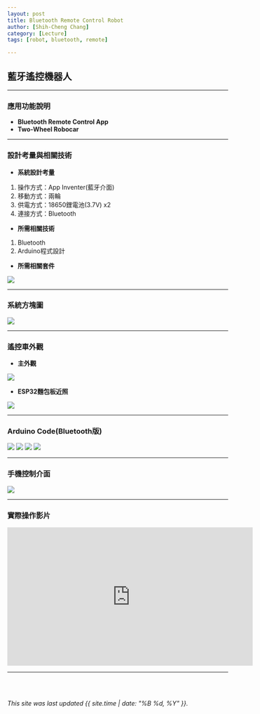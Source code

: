 ```yaml
---
layout: post
title: Bluetooth Remote Control Robot
author: [Shih-Cheng Chang]
category: [Lecture]
tags: [robot, bluetooth, remote]

---
```


## 藍牙遙控機器人

---
### 應用功能說明
* **Bluetooth Remote Control App**
* **Two-Wheel Robocar**

---
### 設計考量與相關技術
* **系統設計考量**
 1. 操作方式：App Inventer(藍牙介面)
 2. 移動方式：兩輪
 3. 供電方式：18650鋰電池(3.7V) x2
 4. 連接方式：Bluetooth

* **所需相關技術**
 1. Bluetooth
 2. Arduino程式設計

* **所需相關套件**

![](https://github.com/PinLe1920/MCU-project/blob/main/images/%E8%BB%8A%E8%BB%8A.jpg?raw=true)

---
### 系統方塊圖

![](https://github.com/PinLe1920/MCU-project/blob/main/images/%E6%B8%9B%E8%82%A5%E5%B0%8F%E5%A6%99%E6%8B%9B-%E5%89%AF%E6%9C%AC.jpg?raw=true)

---
### 遙控車外觀
* **主外觀**

![](https://raw.githubusercontent.com/PinLe1920/MCU-project/b668cdf07aeaa2fd0da286effe1e9752fd407a8e/images/anyj0-qneeq.png)

* **ESP32麵包板近照**

![](https://raw.githubusercontent.com/PinLe1920/MCU-project/b668cdf07aeaa2fd0da286effe1e9752fd407a8e/images/ahdai-jmmsk.png)

---
### Arduino Code(Bluetooth版)

![](https://raw.githubusercontent.com/PinLe1920/MCU-project/246060a2175f403f07dfca1f5409976a96fba7cd/images/螢幕擷取畫面%20(1)%202.jpg)
![](https://raw.githubusercontent.com/PinLe1920/MCU-project/246060a2175f403f07dfca1f5409976a96fba7cd/images/螢幕擷取畫面%20(2)%202.jpg)
![](https://raw.githubusercontent.com/PinLe1920/MCU-project/246060a2175f403f07dfca1f5409976a96fba7cd/images/螢幕擷取畫面%20(3)%202.jpg)
![](https://raw.githubusercontent.com/PinLe1920/MCU-project/246060a2175f403f07dfca1f5409976a96fba7cd/images/螢幕擷取畫面%20(4)%202.jpg)

---
### 手機控制介面

![](https://raw.githubusercontent.com/PinLe1920/MCU-project/bd3abb99da3ebf4dd366fab2d31656886efdbc9c/images/IMG_3021.PNG)

---
### 實際操作影片

<iframe width="560" height="315" src="https://www.youtube.com/embed/SY8bPD901Fc" title="YouTube video player" frameborder="0" allow="accelerometer; autoplay; clipboard-write; encrypted-media; gyroscope; picture-in-picture; web-share" allowfullscreen></iframe>

---
<br>
<br>

*This site was last updated {{ site.time | date: "%B %d, %Y" }}.*
